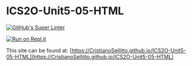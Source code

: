 # ICS2O-Unit5-05-HTML

[![GitHub's Super Linter](https://github.com/CristianoSellitto/ICS2O-Unit5-05-HTML/workflows/GitHub's%20Super%20Linter/badge.svg)](https://github.com/CristianoSellitto/ICS2O-Unit5-05-HTML/actions)

[![Run on Repl.it](https://repl.it/badge/github/CristianoSellitto/ICS2O-Unit5-05-HTML)](https://repl.it/github/CristianoSellitto/ICS2O-Unit5-05-HTML)

This site can be found at: [https://CristianoSellitto.github.io/ICS2O-Unit5-05-HTML](https://CristianoSellitto.github.io/ICS2O-Unit5-05-HTML)
